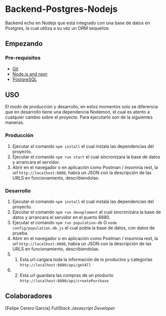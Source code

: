 # Backend-Postgres-Nodejs

Backend echo en Nodejs que esta integrado con una base de datos en Postgres, la cual utiliza a su vez un ORM sequelize.

## Empezando

### Pre-requisitos

- [Git](https://git-scm.com/)
- [Node.js and npm](nodejs.org) 
- [PostgreSQL](https://www.postgresql.org/) 

## USO

El modo de producción y desarrollo, en estos momentos solo se diferencia que en desarrollo tiene una dependencia Nodemon, el cual es atento a cualquier cambio sobre el proyecto. Para ejecutarlo son de la siguientes maneras.

### Producción 
1. Ejecutar el comando `npm install` el cual instala las dependencias del proyecto.
2. Ejecutar el comando `npm run start` el cual sincronizara la base de datos y arrancara el servidor.
3. Abrir en el navegador o en aplicación como Postman / insomnia rest, la url `http://localhost:8880`, habra un JSON con la descripción de las URLS en funcionamiento, describiendolas. 

### Desarrollo
1. Ejecutar el comando `npm install` el cual instala las dependencias del proyecto.
2. Ejecutar el comando `npm run deveploment` el cual sincronizára la base de datos y arrancara el servidor en el puerto 8880.
3. Ejecutar el comando `npm run population-db` O `node config/population.db.js` el cual pobla la base de datos, con datos de prueba.
4. Abrir en el navegador o en aplicación como Postman / insomnia rest, la url `http://localhost:8880`, habra un JSON con la descripción de las URLS en funcionamiento, describiendolas.
4. 1. Esta url cargara toda la información de lo productos y categorías `http://localhost:8880/api/getAll`
4. 2. Esta url guardara las compras de un producto `http://localhost:8880/api/createPurchase`

## Colaboradores

[Felipe Cerero Garcia] *FullStack Javascript Developer*